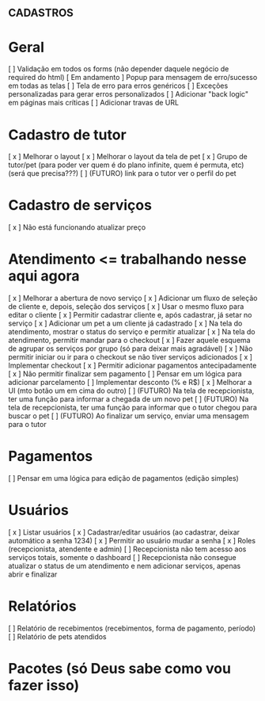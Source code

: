 ## CADASTROS

# Geral

[ ] Validação em todos os forms (não depender daquele negócio de required do html)
[ Em andamento ] Popup para mensagem de erro/sucesso em todas as telas
[ ] Tela de erro para erros genéricos
[ ] Exceções personalizadas para gerar erros personalizados
[ ] Adicionar "back logic" em páginas mais críticas
[ ] Adicionar travas de URL

# Cadastro de tutor

[ x ] Melhorar o layout
[ x ] Melhorar o layout da tela de pet
[ x ] Grupo de tutor/pet (para poder ver quem é do plano infinite, quem é permuta, etc) (será que precisa???)
[ ] (FUTURO) link para o tutor ver o perfil do pet

# Cadastro de serviços

[ x ] Não está funcionando atualizar preço

# Atendimento <= trabalhando nesse aqui agora

[ x ] Melhorar a abertura de novo serviço
    [ x ] Adicionar um fluxo de seleção de cliente e, depois, seleção dos serviços
    [ x ] Usar o mesmo fluxo para editar o cliente
    [ x ] Permitir cadastrar cliente e, após cadastrar, já setar no serviço
    [ x ] Adicionar um pet a um cliente já cadastrado
[ x ] Na tela do atendimento, mostrar o status do serviço e permitir atualizar
[ x ] Na tela do atendimento, permitir mandar para o checkout
[ x ] Fazer aquele esquema de agrupar os serviços por grupo (só para deixar mais agradável)
[ x ] Não permitir iniciar ou ir para o checkout se não tiver serviços adicionados
[ x ] Implementar checkout
    [ x ] Permitir adicionar pagamentos antecipadamente
    [ x ] Não permitir finalizar sem pagamento
    [ ] Pensar em um lógica para adicionar parcelamento
[ ] Implementar desconto (% e R$)
[ x ] Melhorar a UI (mto botão um em cima do outro)
[ ] (FUTURO) Na tela de recepcionista, ter uma função para informar a chegada de um novo pet
[ ] (FUTURO) Na tela de recepcionista, ter uma função para informar que o tutor chegou para buscar o pet
[ ] (FUTURO) Ao finalizar um serviço, enviar uma mensagem para o tutor

# Pagamentos

[ ] Pensar em uma lógica para edição de pagamentos (edição simples)

# Usuários

[ x ] Listar usuários
[ x ] Cadastrar/editar usuários (ao cadastrar, deixar automático a senha 1234)
[ x ] Permitir ao usuário mudar a senha
[ x ] Roles (recepcionista, atendente e admin)
    [ ] Recepcionista não tem acesso aos serviços totais, somente o dashboard
    [ ] Recepcionista não consegue atualizar o status de um atendimento e nem adicionar serviços, apenas abrir e finalizar

# Relatórios

[ ] Relatório de recebimentos (recebimentos, forma de pagamento, período)
[ ] Relatório de pets atendidos

# Pacotes (só Deus sabe como vou fazer isso)